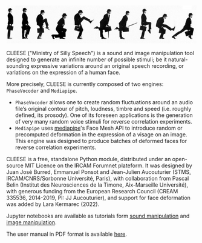 ![cleese](tutorial/pics/silly-walk.jpg)

CLEESE ("Ministry of Silly Speech") is a sound and image manipulation tool
designed to generate an infinite number of possible stimuli; be it
natural-sounding expressive variations around an original speech recording, or
variations on the expression of a human face.

More precisely, CLEESE is currently composed of two engines: `PhaseVocoder` and
`Mediapipe`.
* `PhaseVocoder` allows one to create random fluctuations around an audio
  file’s original contour of pitch, loudness, timbre and speed (i.e. roughly
  defined, its prosody). One of its foreseen applications is the generation of
  very many random voice stimuli for reverse correlation experiments.
* `Mediapipe` uses [mediapipe](https://google.github.io/mediapipe/)'s Face Mesh
  API to introduce random or precomputed deformation in the expression of a
  visage on an image. This engine was designed to produce batches of deformed
  faces for reverse correlation experiments.

CLEESE is a free, standalone Python module, distributed under an open-source
MIT Licence on the IRCAM Forumnet plateform. It was designed by Juan José
Burred, Emmanuel Ponsot and Jean-Julien Aucouturier (STMS, IRCAM/CNRS/Sorbonne
Université, Paris), with collaboration from Pascal Belin (Institut des
Neurosciences de la Timone, Aix-Marseille Université), with generous funding
from the European Research Council (CREAM 335536, 2014-2019, PI: JJ
Aucouturier), and support for face deformation was added by Lara Kermarec
(2022).

Jupyter notebooks are available as tutorials form
[sound manipulation](tutorial_audio.ipynb) and
[image manipulation](tutorial_images.ipynb).

The user manual in PDF format is available
[here](https://github.com/creamlab/cleese/raw/master/doc/CLEESE_manual_v2.0.pdf).
